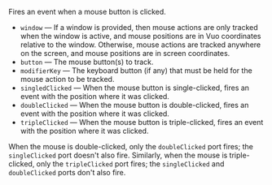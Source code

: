 Fires an event when a mouse button is clicked. 

   - `window` — If a window is provided, then mouse actions are only tracked when the window is active, and mouse positions are in Vuo coordinates relative to the window. Otherwise, mouse actions are tracked anywhere on the screen, and mouse positions are in screen coordinates. 
   - `button` — The mouse button(s) to track. 
   - `modifierKey` — The keyboard button (if any) that must be held for the mouse action to be tracked. 
   - `singledClicked` — When the mouse button is single-clicked, fires an event with the position where it was clicked. 
   - `doubleClicked` — When the mouse button is double-clicked, fires an event with the position where it was clicked. 
   - `tripleClicked` — When the mouse button is triple-clicked, fires an event with the position where it was clicked. 

When the mouse is double-clicked, only the `doubleClicked` port fires; the `singleClicked` port doesn't also fire. Similarly, when the mouse is triple-clicked, only the `tripleClicked` port fires; the `singleClicked` and `doubleClicked` ports don't also fire. 
